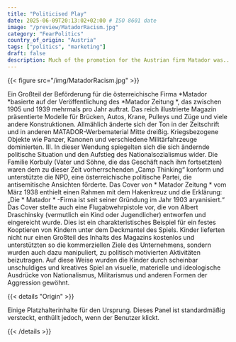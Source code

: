 ```yaml
---
title: "Politicised Play"
date: 2025-06-09T20:13:02+02:00 # ISO 8601 date
image: "/preview/MatadorRacism.jpg"
category: "FearPolitics"
country_of_origin: "Austria"
tags: ["politics", "marketing"]
draft: false
description: Much of the promotion for the Austrian firm Matador was...
---
```




{{< figure src="/img/MatadorRacism.jpg" >}}

Ein Großteil der Beförderung für die österreichische Firma *Matador *basierte auf der Veröffentlichung des *Matador Zeitung *, das zwischen 1905 und 1939 mehrmals pro Jahr auftrat. Das reich illustrierte Magazin präsentierte Modelle für Brücken, Autos, Krane, Pulleys und Züge und viele andere Konstruktionen. Allmählich änderte sich der Ton in der Zeitschrift und in anderen MATADOR-Werbematerial Mitte dreißig. Kriegsbezogene Objekte wie Panzer, Kanonen und verschiedene Militärfahrzeuge dominierten. III. In dieser Wendung spiegelten sich die sich ändernde politische Situation und den Aufstieg des Nationalsozialismus wider. Die Familie Korbuly (Vater und Söhne, die das Geschäft nach ihm fortsetzten) waren dem zu dieser Zeit vorherrschenden „Camp Thinking“ konform und unterstützte die NPD, eine österreichische politische Partei, die antisemitische Ansichten förderte. Das Cover von * Matador Zeitung * vom März 1938 enthielt einen Rahmen mit dem Hakenkreuz und die Erklärung: „Die * Matador * -Firma ist seit seiner Gründung im Jahr 1903 aryanisiert.“ Das Cover stellte auch eine Flugabwehrpistole vor, die von Albert Draschinsky (vermutlich ein Kind oder Jugendlicher) entworfen und eingereicht wurde. Dies ist ein charakteristisches Beispiel für ein festes Kooptieren von Kindern unter dem Deckmantel des Spiels. Kinder lieferten nicht nur einen Großteil des Inhalts des Magazins kostenlos und unterstützten so die kommerziellen Ziele des Unternehmens, sondern wurden auch dazu manipuliert, zu politisch motivierten Aktivitäten beizutragen. Auf diese Weise wurden die Kinder durch scheinbar unschuldiges und kreatives Spiel an visuelle, materielle und ideologische Ausdrücke von Nationalismus, Militarismus und anderen Formen der Aggression gewöhnt.

{{< details "Origin" >}}

Einige Platzhalterinhalte für den Ursprung. Dieses Panel ist standardmäßig versteckt, enthüllt jedoch, wenn der Benutzer klickt.

{{< /details >}}

